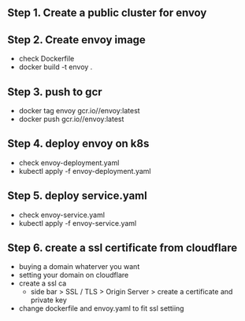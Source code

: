 ## Step 1. Create a public cluster for envoy

## Step 2. Create envoy image
- check Dockerfile
- docker build -t envoy .

## Step 3. push to gcr
- docker tag envoy gcr.io/<projectid>/envoy:latest
- docker push gcr.io/<projectid>/envoy:latest

## Step 4. deploy envoy on k8s
- check envoy-deployment.yaml
- kubectl apply -f envoy-deployment.yaml

## Step 5. deploy service.yaml
- check envoy-service.yaml
- kubectl apply -f envoy-service.yaml


## Step 6. create a ssl certificate from cloudflare
- buying a domain whaterver you want
- setting your domain on cloudflare
- create a ssl ca
    - side bar > SSL / TLS > Origin Server > create a certificate and private key
- change dockerfile and envoy.yaml to fit ssl settiing